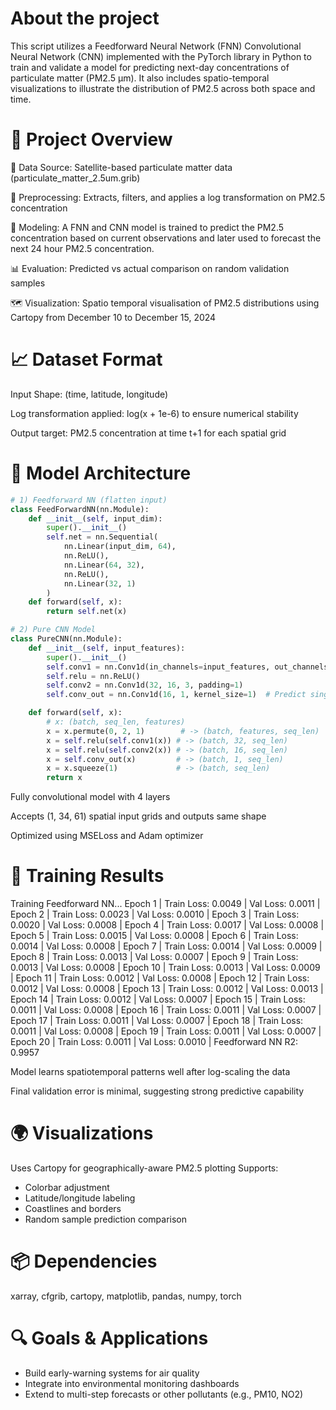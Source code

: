 # About the project
This script utilizes a Feedforward Neural Network (FNN) Convolutional Neural Network (CNN) implemented with the PyTorch library in Python to train and validate a model for predicting next-day concentrations of particulate matter (PM2.5 µm). It also includes spatio-temporal visualizations to illustrate the distribution of PM2.5 across both space and time. 
# 📂 Project Overview
📡 Data Source: Satellite-based particulate matter data (particulate_matter_2.5um.grib)

🧹 Preprocessing: Extracts, filters, and applies a log transformation on PM2.5 concentration

🧠 Modeling: A FNN and CNN model is trained to predict the PM2.5 concentration based on current observations and later used to forecast the next 24 hour PM2.5 concentration.

📊 Evaluation: Predicted vs actual comparison on random validation samples

🗺️ Visualization: Spatio temporal visualisation of PM2.5 distributions using Cartopy from December 10 to December 15, 2024


# 📈 Dataset Format
Input Shape: (time, latitude, longitude)

Log transformation applied: log(x + 1e-6) to ensure numerical stability

Output target: PM2.5 concentration at time t+1 for each spatial grid

# 🧠 Model Architecture
```python
# 1) Feedforward NN (flatten input)
class FeedForwardNN(nn.Module):
    def __init__(self, input_dim):
        super().__init__()
        self.net = nn.Sequential(
            nn.Linear(input_dim, 64),
            nn.ReLU(),
            nn.Linear(64, 32),
            nn.ReLU(),
            nn.Linear(32, 1)
        )
    def forward(self, x):
        return self.net(x)

# 2) Pure CNN Model
class PureCNN(nn.Module):
    def __init__(self, input_features):
        super().__init__()
        self.conv1 = nn.Conv1d(in_channels=input_features, out_channels=32, kernel_size=3, padding=1)
        self.relu = nn.ReLU()
        self.conv2 = nn.Conv1d(32, 16, 3, padding=1)
        self.conv_out = nn.Conv1d(16, 1, kernel_size=1)  # Predict single value per seq position

    def forward(self, x):
        # x: (batch, seq_len, features)
        x = x.permute(0, 2, 1)        # -> (batch, features, seq_len)
        x = self.relu(self.conv1(x)) # -> (batch, 32, seq_len)
        x = self.relu(self.conv2(x)) # -> (batch, 16, seq_len)
        x = self.conv_out(x)         # -> (batch, 1, seq_len)
        x = x.squeeze(1)             # -> (batch, seq_len)
        return x
```
Fully convolutional model with 4 layers

Accepts (1, 34, 61) spatial input grids and outputs same shape

Optimized using MSELoss and Adam optimizer

# 🧪 Training Results
Training Feedforward NN...
Epoch 1 | Train Loss: 0.0049 | Val Loss: 0.0011 |
Epoch 2 | Train Loss: 0.0023 | Val Loss: 0.0010 |
Epoch 3 | Train Loss: 0.0020 | Val Loss: 0.0008 |
Epoch 4 | Train Loss: 0.0017 | Val Loss: 0.0008 |
Epoch 5 | Train Loss: 0.0015 | Val Loss: 0.0008 |
Epoch 6 | Train Loss: 0.0014 | Val Loss: 0.0008 |
Epoch 7 | Train Loss: 0.0014 | Val Loss: 0.0009 |
Epoch 8 | Train Loss: 0.0013 | Val Loss: 0.0007 |
Epoch 9 | Train Loss: 0.0013 | Val Loss: 0.0008 |
Epoch 10 | Train Loss: 0.0013 | Val Loss: 0.0009 |
Epoch 11 | Train Loss: 0.0012 | Val Loss: 0.0008 |
Epoch 12 | Train Loss: 0.0012 | Val Loss: 0.0008 |
Epoch 13 | Train Loss: 0.0012 | Val Loss: 0.0013 |
Epoch 14 | Train Loss: 0.0012 | Val Loss: 0.0007 |
Epoch 15 | Train Loss: 0.0011 | Val Loss: 0.0008 |
Epoch 16 | Train Loss: 0.0011 | Val Loss: 0.0007 |
Epoch 17 | Train Loss: 0.0011 | Val Loss: 0.0007 |
Epoch 18 | Train Loss: 0.0011 | Val Loss: 0.0008 |
Epoch 19 | Train Loss: 0.0011 | Val Loss: 0.0007 |
Epoch 20 | Train Loss: 0.0011 | Val Loss: 0.0010 |
Feedforward NN R2: 0.9957


Model learns spatiotemporal patterns well after log-scaling the data

Final validation error is minimal, suggesting strong predictive capability

# 🌍 Visualizations
Uses Cartopy for geographically-aware PM2.5 plotting
Supports:
- Colorbar adjustment
- Latitude/longitude labeling
- Coastlines and borders
- Random sample prediction comparison

# 📦 Dependencies
xarray,
cfgrib,
cartopy,
matplotlib,
pandas,
numpy,
torch

# 🔍 Goals & Applications
- Build early-warning systems for air quality
- Integrate into environmental monitoring dashboards
- Extend to multi-step forecasts or other pollutants (e.g., PM10, NO2)
